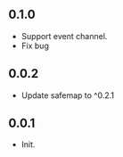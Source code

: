 ## 0.1.0

* Support event channel.
* Fix bug
## 0.0.2

* Update safemap to ^0.2.1

## 0.0.1

* Init.
